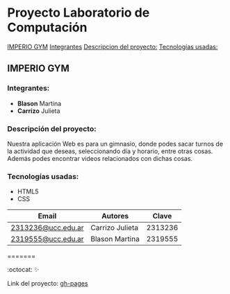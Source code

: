 # Proyecto Laboratorio de Computación

[IMPERIO GYM](#imperio-gym)
[Integrantes](#integrantes)
[Descripcion del proyecto:](#descripcion-del-proyecto)
[Tecnologías usadas:](#tecnologías-usadas)

## IMPERIO GYM

### Integrantes:

* **Blason** Martina
* **Carrizo** Julieta

### Descripción del proyecto:

Nuestra aplicación Web es para un gimnasio, donde podes sacar turnos de la actividad que deseas, seleccionando día y
horario, entre otras cosas. Además podes encontrar videos relacionados con dichas cosas.

### Tecnologías usadas:

* HTML5
* CSS

| Email              | Autores         | Clave   |
|--------------------|-----------------|---------|
| 2313236@ucc.edu.ar | Carrizo Julieta | 2313236 |
| 2319555@ucc.edu.ar | Blason Martina  | 2319555 |

=======

:octocat:
:sparkles:

Link del proyecto: [gh-pages](https://ucc-labcompu2.github.io/proyecto2024-blason-carrizo/index.html)
